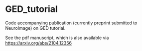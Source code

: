 # GED_tutorial
Code accompanying publication (currently preprint submitted to NeuroImage) on GED tutorial.

See the pdf manuscript, which is also available via https://arxiv.org/abs/2104.12356

